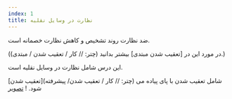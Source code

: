 ```yaml
---
index: 1
title: نظارت در وسایل نقلیه
---
```

ضد نظارت روند تشخیص و کاهش نظارت خصمانه است.

(در مورد این در [تعقیب شدن مبتدی] بیشتر بدانید (چتر: // کار / تعقیب شدن / مبتدی).)

این درس شامل نظارت در وسایل نقلیه است.

[تعقیب شدن](چتر: // کار / تعقیب شدن/ پیشرفته) شامل تعقیب شدن با پای پیاده می شود.
! [تصویر](surveillance4.png)